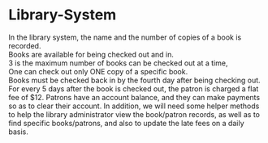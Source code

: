 # Library-System
In the library system, the name and the number of copies of a book is recorded.\
Books are available for being checked out and in.\
3 is the maximum number of books can be checked out at a time,\
One can check out only ONE copy of a specific book.\
Books must be checked back in by the fourth day after being checking out.\
For every 5 days after the book is checked out, the patron is charged a flat fee of $12. Patrons have an
account balance, and they can make payments so as to clear their account. In addition, we will need
some helper methods to help the library administrator view the book/patron records, as well as to find
specific books/patrons, and also to update the late fees on a daily basis.
